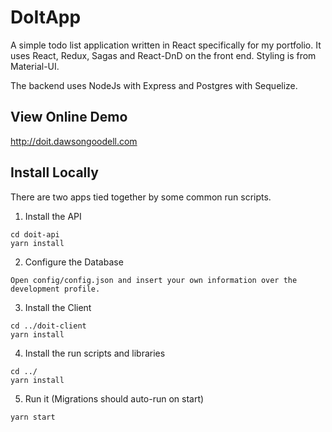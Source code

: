 # DoItApp
A simple todo list application written in React specifically for my portfolio.  It uses React, Redux, Sagas and React-DnD on the front end.  Styling is from Material-UI.

The backend uses NodeJs with Express and Postgres with Sequelize.

## View Online Demo
http://doit.dawsongoodell.com 

## Install Locally
There are two apps tied together by some common run scripts.

1) Install the API
```
cd doit-api
yarn install
```

2) Configure the Database
```
Open config/config.json and insert your own information over the development profile.
```

3) Install the Client
```
cd ../doit-client
yarn install
```

4) Install the run scripts and libraries
```
cd ../
yarn install
```

5) Run it (Migrations should auto-run on start)
```
yarn start
```